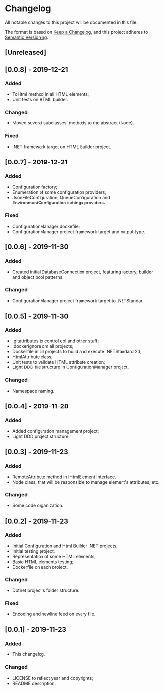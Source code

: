 # Changelog
All notable changes to this project will be documented in this file.

The format is based on [Keep a Changelog](https://keepachangelog.com/en/1.0.0/),
and this project adheres to [Semantic Versioning](https://semver.org/spec/v2.0.0.html).

## [Unreleased]

## [0.0.8] - 2019-12-21
### Added
- ToHtml method in all HTML elements;
- Unit tests on HTML builder.

### Changed
- Moved several subclasses' methods to the abstract (Node).

### Fixed
- .NET framework target on HTML Builder project.

## [0.0.7] - 2019-12-21
### Added
- Configuration factory;
- Enumeration of some configuration providers;
- JsonFileConfiguration, QueueConfiguration and EnvironmentConfiguration settings providers.

### Fixed
- ConfigurationManager dockefile;
- ConfigurationManager project framework target and output type.

## [0.0.6] - 2019-11-30
### Added
- Created initial DatabaseConnection project, featuring factory, builder and object pool patterns.

### Changed
- ConfigurationManager project framework target to .NETStandar.

## [0.0.5] - 2019-11-30
### Added
- .gitattributes to control eol and other stuff;
- .dockerignore om all projects;
- Dockerfile in all projects to build and execute .NETStandard 2.1;
- HtmlAttribute class;
- Unit tests to validate HTML attribute creation;
- Light DDD file structure in ConfigurationManager project.

### Changed
- Namespace naming.

## [0.0.4] - 2019-11-28
### Added
- Added configuration management project;
- Light DDD project structure.

## [0.0.3] - 2019-11-23
### Added
- RemoteAttribute method in IHtmlElement interface.
- Node class, that will be responsible to manage element's attributes, etc.

### Changed
- Some code organization.

## [0.0.2] - 2019-11-23
### Added
- Initial Configuration and Html Builder .NET projects;
- Initial testing project;
- Representation of some HTML elements;
- Basic HTML elements testing;
- Dockerfile on each project.

### Changed
- Dotnet project's folder structure.

### Fixed
- Encoding and newline feed on every file.

## [0.0.1] - 2019-11-23
### Added
- This changelog.

### Changed
- LICENSE to reflect year and copyrights;
- README description.
